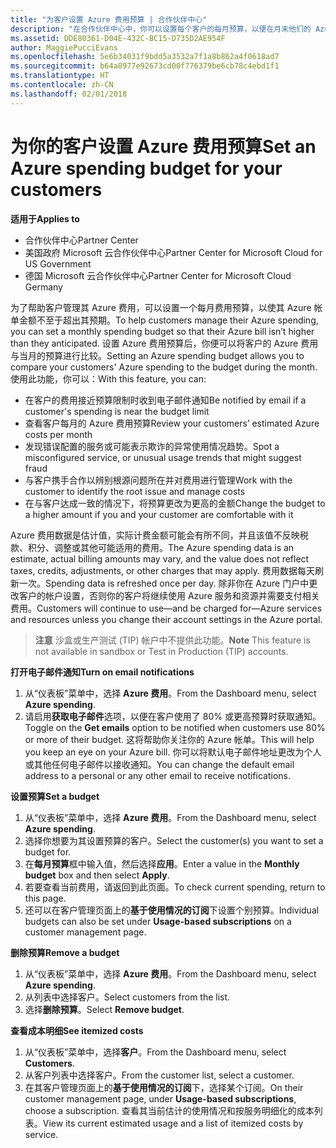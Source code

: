 ```yaml
---
title: "为客户设置 Azure 费用预算 | 合作伙伴中心"
description: "在合作伙伴中心中，你可以设置每个客户的每月预算，以便在月末他们的 Azure 帐单不会让他们吃惊不已。"
ms.assetid: DDE80361-D04E-432C-BC15-D735D2AE954F
author: MaggiePucciEvans
ms.openlocfilehash: 5e6b34031f9bdd5a3532a7f1a8b862a4f0618ad7
ms.sourcegitcommit: b64a8977e92673cd00f776379be6cb78c4ebd1f1
ms.translationtype: HT
ms.contentlocale: zh-CN
ms.lasthandoff: 02/01/2018
---
```

# <a name="set-an-azure-spending-budget-for-your-customers"></a><span data-ttu-id="ac64e-103">为你的客户设置 Azure 费用预算</span><span class="sxs-lookup"><span data-stu-id="ac64e-103">Set an Azure spending budget for your customers</span></span>

**<span data-ttu-id="ac64e-104">适用于</span><span class="sxs-lookup"><span data-stu-id="ac64e-104">Applies to</span></span>**

-  <span data-ttu-id="ac64e-105">合作伙伴中心</span><span class="sxs-lookup"><span data-stu-id="ac64e-105">Partner Center</span></span>
-  <span data-ttu-id="ac64e-106">美国政府 Microsoft 云合作伙伴中心</span><span class="sxs-lookup"><span data-stu-id="ac64e-106">Partner Center for Microsoft Cloud for US Government</span></span>
-  <span data-ttu-id="ac64e-107">德国 Microsoft 云合作伙伴中心</span><span class="sxs-lookup"><span data-stu-id="ac64e-107">Partner Center for Microsoft Cloud Germany</span></span>

<span data-ttu-id="ac64e-108">为了帮助客户管理其 Azure 费用，可以设置一个每月费用预算，以使其 Azure 帐单金额不至于超出其预期。</span><span class="sxs-lookup"><span data-stu-id="ac64e-108">To help customers manage their Azure spending, you can set a monthly spending budget so that their Azure bill isn’t higher than they anticipated.</span></span> <span data-ttu-id="ac64e-109">设置 Azure 费用预算后，你便可以将客户的 Azure 费用与当月的预算进行比较。</span><span class="sxs-lookup"><span data-stu-id="ac64e-109">Setting an Azure spending budget allows you to compare your customers' Azure spending to the budget during the month.</span></span> <span data-ttu-id="ac64e-110">使用此功能，你可以：</span><span class="sxs-lookup"><span data-stu-id="ac64e-110">With this feature, you can:</span></span> 

-   <span data-ttu-id="ac64e-111">在客户的费用接近预算限制时收到电子邮件通知</span><span class="sxs-lookup"><span data-stu-id="ac64e-111">Be notified by email if a customer's spending is near the budget limit</span></span>
-   <span data-ttu-id="ac64e-112">查看客户每月的 Azure 费用预算</span><span class="sxs-lookup"><span data-stu-id="ac64e-112">Review your customers’ estimated Azure costs per month</span></span>
-   <span data-ttu-id="ac64e-113">发现错误配置的服务或可能表示欺诈的异常使用情况趋势。</span><span class="sxs-lookup"><span data-stu-id="ac64e-113">Spot a misconfigured service, or unusual usage trends that might suggest fraud</span></span>
-   <span data-ttu-id="ac64e-114">与客户携手合作以辨别根源问题所在并对费用进行管理</span><span class="sxs-lookup"><span data-stu-id="ac64e-114">Work with the customer to identify the root issue and manage costs</span></span>
-   <span data-ttu-id="ac64e-115">在与客户达成一致的情况下，将预算更改为更高的金额</span><span class="sxs-lookup"><span data-stu-id="ac64e-115">Change the budget to a higher amount if you and your customer are comfortable with it</span></span>

<span data-ttu-id="ac64e-116">Azure 费用数据是估计值，实际计费金额可能会有所不同，并且该值不反映税款、积分、调整或其他可能适用的费用。</span><span class="sxs-lookup"><span data-stu-id="ac64e-116">The Azure spending data is an estimate, actual billing amounts may vary, and the value does not reflect taxes, credits, adjustments, or other charges that may apply.</span></span> <span data-ttu-id="ac64e-117">费用数据每天刷新一次。</span><span class="sxs-lookup"><span data-stu-id="ac64e-117">Spending data is refreshed once per day.</span></span> <span data-ttu-id="ac64e-118">除非你在 Azure 门户中更改客户的帐户设置，否则你的客户将继续使用 Azure 服务和资源并需要支付相关费用。</span><span class="sxs-lookup"><span data-stu-id="ac64e-118">Customers will continue to use—and be charged for—Azure services and resources unless you change their account settings in the Azure portal.</span></span> 

><span data-ttu-id="ac64e-119">**注意** 沙盒或生产测试 (TIP) 帐户中不提供此功能。</span><span class="sxs-lookup"><span data-stu-id="ac64e-119">**Note**   This feature is not available in sandbox or Test in Production (TIP) accounts.</span></span>

**<span data-ttu-id="ac64e-120">打开电子邮件通知</span><span class="sxs-lookup"><span data-stu-id="ac64e-120">Turn on email notifications</span></span>**
1.  <span data-ttu-id="ac64e-121">从“仪表板”菜单中，选择 **Azure 费用**。</span><span class="sxs-lookup"><span data-stu-id="ac64e-121">From the Dashboard menu, select **Azure spending**.</span></span>
2.  <span data-ttu-id="ac64e-122">请启用**获取电子邮件**选项，以便在客户使用了 80% 或更高预算时获取通知。</span><span class="sxs-lookup"><span data-stu-id="ac64e-122">Toggle on the **Get emails** option to be notified when customers use 80% or more of their budget.</span></span> <span data-ttu-id="ac64e-123">这将帮助你关注你的 Azure 帐单。</span><span class="sxs-lookup"><span data-stu-id="ac64e-123">This will help you keep an eye on your Azure bill.</span></span> <span data-ttu-id="ac64e-124">你可以将默认电子邮件地址更改为个人或其他任何电子邮件以接收通知。</span><span class="sxs-lookup"><span data-stu-id="ac64e-124">You can change the default email address to a personal or any other email to receive notifications.</span></span>

**<span data-ttu-id="ac64e-125">设置预算</span><span class="sxs-lookup"><span data-stu-id="ac64e-125">Set a budget</span></span>**
1.  <span data-ttu-id="ac64e-126">从“仪表板”菜单中，选择 **Azure 费用**。</span><span class="sxs-lookup"><span data-stu-id="ac64e-126">From the Dashboard menu, select **Azure spending**.</span></span>
2.  <span data-ttu-id="ac64e-127">选择你想要为其设置预算的客户。</span><span class="sxs-lookup"><span data-stu-id="ac64e-127">Select the customer(s) you want to set a budget for.</span></span> 
3. <span data-ttu-id="ac64e-128">在**每月预算**框中输入值，然后选择**应用**。</span><span class="sxs-lookup"><span data-stu-id="ac64e-128">Enter a value in the **Monthly budget** box and then select **Apply**.</span></span>
4.  <span data-ttu-id="ac64e-129">若要查看当前费用，请返回到此页面。</span><span class="sxs-lookup"><span data-stu-id="ac64e-129">To check current spending, return to this page.</span></span>
5.  <span data-ttu-id="ac64e-130">还可以在客户管理页面上的**基于使用情况的订阅**下设置个别预算。</span><span class="sxs-lookup"><span data-stu-id="ac64e-130">Individual budgets can also be set under **Usage-based subscriptions** on a customer management page.</span></span>

**<span data-ttu-id="ac64e-131">删除预算</span><span class="sxs-lookup"><span data-stu-id="ac64e-131">Remove a budget</span></span>**
1.  <span data-ttu-id="ac64e-132">从“仪表板”菜单中，选择 **Azure 费用**。</span><span class="sxs-lookup"><span data-stu-id="ac64e-132">From the Dashboard menu, select **Azure spending**.</span></span>
2.  <span data-ttu-id="ac64e-133">从列表中选择客户。</span><span class="sxs-lookup"><span data-stu-id="ac64e-133">Select customers from the list.</span></span>
3.  <span data-ttu-id="ac64e-134">选择**删除预算**。</span><span class="sxs-lookup"><span data-stu-id="ac64e-134">Select **Remove budget**.</span></span>

**<span data-ttu-id="ac64e-135">查看成本明细</span><span class="sxs-lookup"><span data-stu-id="ac64e-135">See itemized costs</span></span>**
1.  <span data-ttu-id="ac64e-136">从“仪表板”菜单中，选择**客户**。</span><span class="sxs-lookup"><span data-stu-id="ac64e-136">From the Dashboard menu, select **Customers**.</span></span>
2.  <span data-ttu-id="ac64e-137">从客户列表中选择客户。</span><span class="sxs-lookup"><span data-stu-id="ac64e-137">From the customer list, select a customer.</span></span>
3.  <span data-ttu-id="ac64e-138">在其客户管理页面上的**基于使用情况的订阅**下，选择某个订阅。</span><span class="sxs-lookup"><span data-stu-id="ac64e-138">On their customer management page, under **Usage-based subscriptions**, choose a subscription.</span></span> <span data-ttu-id="ac64e-139">查看其当前估计的使用情况和按服务明细化的成本列表。</span><span class="sxs-lookup"><span data-stu-id="ac64e-139">View its current estimated usage and a list of itemized costs by service.</span></span>


 

 



